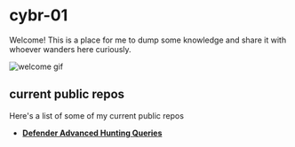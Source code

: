 # cybr-01

Welcome! This is a place for me to dump some knowledge and share it with whoever wanders here curiously.

![welcome gif](https://media2.giphy.com/media/v1.Y2lkPTc5MGI3NjExejZ0azIxOGU3MjBmaHhpOWVwdXpvMGJvNGc1YzUwZnk0YnZlb3ozeSZlcD12MV9pbnRlcm5hbF9naWZfYnlfaWQmY3Q9Zw/lKKXOCVviOAXS/giphy.webp)

## current public repos

Here's a list of some of my current public repos

- **[Defender Advanced Hunting Queries]()**
